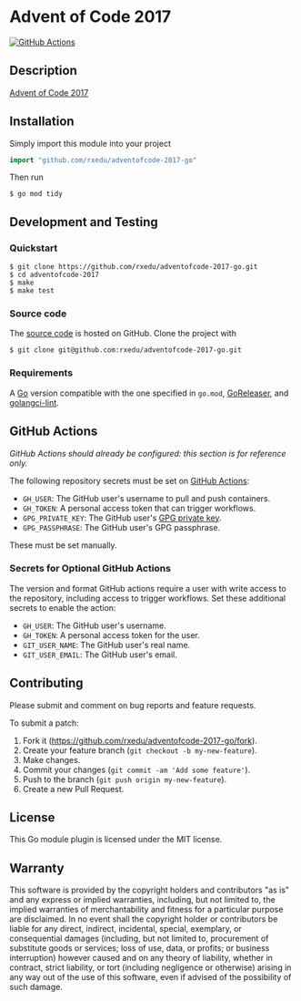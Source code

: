 # Advent of Code 2017

[![GitHub Actions](https://github.com/rxedu/adventofcode-2017-go/workflows/main/badge.svg)](https://github.com/rxedu/adventofcode-2017-go/actions)

## Description

[Advent of Code 2017](https://adventofcode.com/2017)

## Installation

Simply import this module into your project

```go
import "github.com/rxedu/adventofcode-2017-go"
```

Then run

```
$ go mod tidy
```

## Development and Testing

### Quickstart

```
$ git clone https://github.com/rxedu/adventofcode-2017-go.git
$ cd adventofcode-2017
$ make
$ make test
```

### Source code

The [source code] is hosted on GitHub.
Clone the project with

```
$ git clone git@github.com:rxedu/adventofcode-2017-go.git
```

[source code]: https://github.com/rxedu/adventofcode-2017-go

### Requirements

A [Go] version compatible with the one specified in `go.mod`,
[GoReleaser], and [golangci-lint].

[Go]: https://golang.org/
[golangci-lint]: https://golangci-lint.run/
[GoReleaser]: https://goreleaser.com/

## GitHub Actions

_GitHub Actions should already be configured: this section is for reference only._

The following repository secrets must be set on [GitHub Actions]:

- `GH_USER`: The GitHub user's username to pull and push containers.
- `GH_TOKEN`: A personal access token that can trigger workflows.
- `GPG_PRIVATE_KEY`: The GitHub user's [GPG private key].
- `GPG_PASSPHRASE`: The GitHub user's GPG passphrase.

These must be set manually.

### Secrets for Optional GitHub Actions

The version and format GitHub actions
require a user with write access to the repository,
including access to trigger workflows.
Set these additional secrets to enable the action:

- `GH_USER`: The GitHub user's username.
- `GH_TOKEN`: A personal access token for the user.
- `GIT_USER_NAME`: The GitHub user's real name.
- `GIT_USER_EMAIL`: The GitHub user's email.

[GitHub Actions]: https://github.com/features/actions
[GPG private key]: https://github.com/marketplace/actions/import-gpg#prerequisites

## Contributing

Please submit and comment on bug reports and feature requests.

To submit a patch:

1. Fork it (https://github.com/rxedu/adventofcode-2017-go/fork).
2. Create your feature branch (`git checkout -b my-new-feature`).
3. Make changes.
4. Commit your changes (`git commit -am 'Add some feature'`).
5. Push to the branch (`git push origin my-new-feature`).
6. Create a new Pull Request.

## License

This Go module plugin is licensed under the MIT license.

## Warranty

This software is provided by the copyright holders and contributors "as is" and
any express or implied warranties, including, but not limited to, the implied
warranties of merchantability and fitness for a particular purpose are
disclaimed. In no event shall the copyright holder or contributors be liable for
any direct, indirect, incidental, special, exemplary, or consequential damages
(including, but not limited to, procurement of substitute goods or services;
loss of use, data, or profits; or business interruption) however caused and on
any theory of liability, whether in contract, strict liability, or tort
(including negligence or otherwise) arising in any way out of the use of this
software, even if advised of the possibility of such damage.
